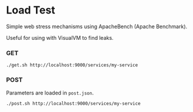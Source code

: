 
# Load Test

Simple web stress mechanisms using ApacheBench (Apache Benchmark).

Useful for using with VisualVM to find leaks.

### GET

```
./get.sh http://localhost:9000/services/my-service
```

### POST

Parameters are loaded in `post.json`.

```
./post.sh http://localhost:9000/services/my-service
```
